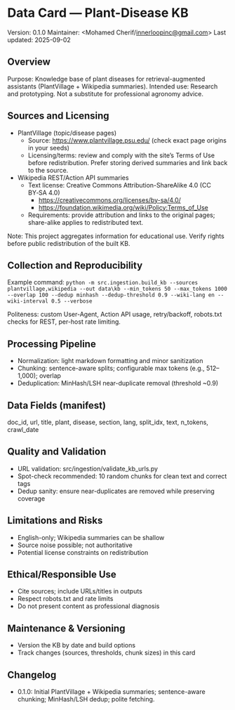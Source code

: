 # Data Card — Plant-Disease KB

Version: 0.1.0
Maintainer: <Mohamed Cherif/innerloopinc@gmail.com>
Last updated: 2025-09-02

## Overview
Purpose: Knowledge base of plant diseases for retrieval-augmented assistants (PlantVillage + Wikipedia summaries).
Intended use: Research and prototyping. Not a substitute for professional agronomy advice.

## Sources and Licensing
- PlantVillage (topic/disease pages)
  - Source: https://www.plantvillage.psu.edu/ (check exact page origins in your seeds)
  - Licensing/terms: review and comply with the site’s Terms of Use before redistribution. Prefer storing derived summaries and link back to the source.
- Wikipedia REST/Action API summaries
  - Text license: Creative Commons Attribution-ShareAlike 4.0 (CC BY‑SA 4.0)
    - https://creativecommons.org/licenses/by-sa/4.0/
    - https://foundation.wikimedia.org/wiki/Policy:Terms_of_Use
  - Requirements: provide attribution and links to the original pages; share-alike applies to redistributed text.

Note: This project aggregates information for educational use. Verify rights before public redistribution of the built KB.

## Collection and Reproducibility
Example command:
`python -m src.ingestion.build_kb --sources plantvillage,wikipedia --out data\kb --min_tokens 50 --max_tokens 1000 --overlap 100 --dedup minhash --dedup-threshold 0.9 --wiki-lang en --wiki-interval 0.5 --verbose`

Politeness: custom User-Agent, Action API usage, retry/backoff, robots.txt checks for REST, per-host rate limiting.

## Processing Pipeline
- Normalization: light markdown formatting and minor sanitization
- Chunking: sentence-aware splits; configurable max tokens (e.g., 512–1,000); overlap
- Deduplication: MinHash/LSH near-duplicate removal (threshold ~0.9)

## Data Fields (manifest)
doc_id, url, title, plant, disease, section, lang, split_idx, text, n_tokens, crawl_date

## Quality and Validation
- URL validation: src/ingestion/validate_kb_urls.py
- Spot-check recommended: 10 random chunks for clean text and correct tags
- Dedup sanity: ensure near-duplicates are removed while preserving coverage

## Limitations and Risks
- English-only; Wikipedia summaries can be shallow
- Source noise possible; not authoritative
- Potential license constraints on redistribution

## Ethical/Responsible Use
- Cite sources; include URLs/titles in outputs
- Respect robots.txt and rate limits
- Do not present content as professional diagnosis

## Maintenance & Versioning
- Version the KB by date and build options
- Track changes (sources, thresholds, chunk sizes) in this card

## Changelog
- 0.1.0: Initial PlantVillage + Wikipedia summaries; sentence-aware chunking; MinHash/LSH dedup; polite fetching.
